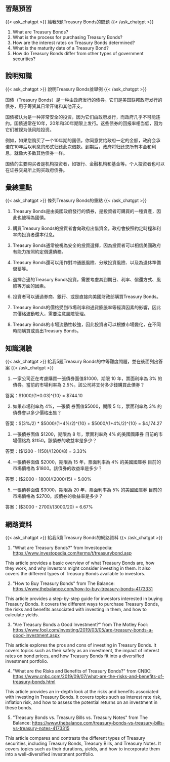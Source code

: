 ## 習題預習
{{< ask_chatgpt >}}
給我5題Treasury Bonds的問題
{{< /ask_chatgpt >}}



1. What are Treasury Bonds?
2. What is the process for purchasing Treasury Bonds?
3. How are the interest rates on Treasury Bonds determined?
4. What is the maturity date of a Treasury Bond?
5. How do Treasury Bonds differ from other types of government securities?   

## 說明知識
{{< ask_chatgpt >}}
說明Treasury Bonds並舉例
{{< /ask_chatgpt >}}



国债（Treasury Bonds）是一种由政府发行的债券。它们是美国联邦政府发行的债券，用于筹资其日常开销和其他开支。

国债被认为是一种非常安全的投资，因为它们由政府发行，而政府几乎不可能违约。国债通常在10年，20年和30年期限上发行。这些债券的回报率相当低，因为它们被视为低风险投资。

例如，如果您购买了一个10年期的国债，你同意贷给政府一定的金额，政府会承诺在10年后以利息的形式归还此次借款。到期后，政府将归还您所有本金和利息，就像大多数其他债券一样。

国债的主要购买者是机构投资者，如银行、金融机构和基金等。个人投资者也可以在证券交易所上购买政府债券。   

## 彙總重點
{{< ask_chatgpt >}}
條列Treasury Bonds的重點
{{< /ask_chatgpt >}}



1. Treasury Bonds是由美國政府發行的債券，是投資者可購買的一種資產，因此也被稱為國債。

2. 購買Treasury Bonds的投資者會向政府出借資金，政府會按照約定時程和利率向投資者還本付息。

3. Treasury Bonds通常被視為安全的投資選擇，因為投資者可以相信美國政府有能力按照約定償還債務。

4. Treasury Bonds還可以用作對冲通脹風險、分散投資風險、以及為退休準備儲蓄等。

5. 選擇合適的Treasury Bonds投資，需要考慮其到期日、利率、償還方式、風險等方面的因素。

6. 投資者可以通過券商、銀行、或是直接向美國財政部購買Treasury Bonds。

7. Treasury Bonds的價格受到市場利率和通貨膨脹率等經濟因素的影響，因此其價格波動較大，需要注意風險管理。

8. Treasury Bonds的市場流動性較強，因此投資者可以根據市場變化，在不同時間購買或賣出Treasury Bonds。   

## 知識測驗
{{< ask_chatgpt >}}
給我5題Treasury Bonds的中等難度問題，並在後面列出答案
{{< /ask_chatgpt >}}



1. 一家公司正在考慮購買一張債券面值$1000，期限 10 年，票面利率為 3% 的債券。當前的市場利率為 2.5%。該公司將支付多少錢購買此債券？

答案：$1000/(1+0.03)^{10} = $744.10

2. 如果市場利率為 4%，一張債 券面值$5000，期限 5 年，票面利率為 3% 的債券會以多少價格出售？ 

答案：$(3%/2) * $5000/(1+4%/2)^{10} + $5000/(1+4%/2)^{10} = $4,174.27

3. 一張債券面值 $1200，期限為 8 年，票面利率為 4% 的美國國庫券 目前的市場價格為 $1150。該債券的收益率是多少？

答案：($1200 - $1150)/($1200/8) = 3.33%

4. 一張債券面值 $2000，期限為 15 年，票面利率為 4% 的美國國庫券 目前的市場價格為 $1800。該債券的收益率是多少？

答案：($2000 - $1800)/($2000/15) = 5.00%

5. 一張債券面值 $3000，期限為 20 年，票面利率為 5% 的美國國庫券 目前的市場價格為 $2700。該債券的收益率是多少？

答案：($3000 - $2700)/($3000/20) = 6.67%   

## 網路資料
{{< ask_chatgpt >}}
給我5篇Treasury Bonds的網路資料
{{< /ask_chatgpt >}}



1. "What are Treasury Bonds?" from Investopedia: https://www.investopedia.com/terms/t/treasurybond.asp

This article provides a basic overview of what Treasury Bonds are, how they work, and why investors might consider investing in them. It also covers the different types of Treasury Bonds available to investors.

2. "How to Buy Treasury Bonds" from The Balance: https://www.thebalance.com/how-to-buy-treasury-bonds-4173331

This article provides a step-by-step guide for investors interested in buying Treasury Bonds. It covers the different ways to purchase Treasury Bonds, the risks and benefits associated with investing in them, and how to calculate yields.

3. "Are Treasury Bonds a Good Investment?" from The Motley Fool: https://www.fool.com/investing/2019/03/05/are-treasury-bonds-a-good-investment.aspx

This article explores the pros and cons of investing in Treasury Bonds. It covers topics such as their safety as an investment, the impact of interest rates on bond prices, and how Treasury Bonds fit into a diversified investment portfolio.

4. "What are the Risks and Benefits of Treasury Bonds?" from CNBC: https://www.cnbc.com/2019/09/07/what-are-the-risks-and-benefits-of-treasury-bonds.html

This article provides an in-depth look at the risks and benefits associated with investing in Treasury Bonds. It covers topics such as interest rate risk, inflation risk, and how to assess the potential returns on an investment in these bonds.

5. "Treasury Bonds vs. Treasury Bills vs. Treasury Notes" from The Balance: https://www.thebalance.com/treasury-bonds-vs-treasury-bills-vs-treasury-notes-4173315

This article compares and contrasts the different types of Treasury securities, including Treasury Bonds, Treasury Bills, and Treasury Notes. It covers topics such as their durations, yields, and how to incorporate them into a well-diversified investment portfolio.   

